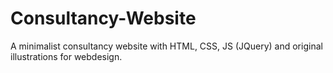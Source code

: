 # Consultancy-Website
A minimalist consultancy website with HTML, CSS, JS (JQuery) and original illustrations for webdesign.
